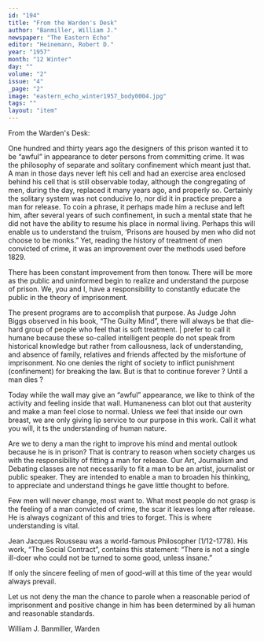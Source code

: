 ```yaml
---
id: "194"
title: "From the Warden's Desk"
author: "Banmiller, William J."
newspaper: "The Eastern Echo"
editor: "Heinemann, Robert D."
year: "1957"
month: "12 Winter"
day: ""
volume: "2"
issue: "4"
_page: "2"
image: "eastern_echo_winter1957_body0004.jpg"
tags: ""
layout: "item"
---
```

From the Warden's Desk:

One hundred and thirty years ago the designers of this prison wanted it to be
“awful” in appearance to deter persons from committing crime. It was the philosophy
of separate and solitary confinement which meant just that. A man in those days
never left his cell and had an exercise area enclosed behind his cell that is
still observable today, although the congregating of men, during the day, replaced
it many years ago, and properly so. Certainly the solitary system was not conducive
lo, nor did it in practice prepare a man for release. To coin a phrase, it perhaps
made him a recluse and left him, after several years of such confinement, in such
a mental state that he did not have the ability to resume his place in normal
living. Perhaps this will enable us to understand the truism, ‘Prisons are housed
by men who did not choose to be monks.” Yet, reading the history of treatment of
men convicted of crime, it was an improvement over the methods used before 1829.

There has been constant improvement from then tonow. There will be more as
the public and uninformed begin to realize and understand the purpose of prison.
We, you and I, have a responsibility to constantly educate the public in the
theory of imprisonment.

The present programs are to accomplish that purpose. As Judge John Biggs
observed in his book, “The Guilty Mind”, there will always be that die-hard group
of people who feel that is soft treatment. | prefer to call it humane because
these so-called intelligent people do not speak from historical knowledge but
rather from callousness, lack of understanding, and absence of family, relatives
and friends affected by the misfortune of imprisonment. No one denies the right of
society to inflict punishment (confinement) for breaking the law. But is that to
continue forever ? Until a man dies ?

Today while the wall may give an “awful” appearance, we like to think of the
activity and feeling inside that wall. Humaneness can blot out that austerity and
make a man feel close to normal. Unless we feel that inside our own breast, we are
only giving lip service to our purpose in this work. Call it what you will, it ts
the understanding of human nature.

Are we to deny a man the right to improve his mind and mental outlook because
he is in prison? That is contrary to reason when society charges us with the
responsibility of fitting a man for release. Our Art, Journalism and Debating
classes are not necessarily to fit a man to be an artist, journalist or public
speaker. They are intended to enable a man to broaden his thinking, to appreciate
and understand things he gave little thought to before.

Few men will never change, most want to. What most people do not grasp is the
feeling of a man convicted of crime, the scar it leaves long after release. He is
always cognizant of this and tries to forget. This is where understanding is vital.

Jean Jacques Rousseau was a world-famous Philosopher (1/12-1778). His work,
“The Social Contract”, contains this statement: “There is not a single ill-doer
who could not be turned to some good, unless insane.”

If only the sincere feeling of men of good-will at this time of the year would
always prevail.

Let us not deny the man the chance to parole when a reasonable period of
imprisonment and positive change in him has been determined by ali human
and reasonable standards.

William J. Banmiller,
Warden

